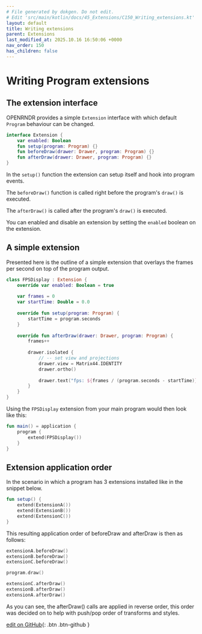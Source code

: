 ```yaml
---
# File generated by dokgen. Do not edit. 
# Edit 'src/main/kotlin/docs/45_Extensions/C150_Writing_extensions.kt' instead.
layout: default
title: Writing extensions
parent: Extensions
last_modified_at: 2025.10.16 16:50:06 +0000
nav_order: 150
has_children: false
---
```

 
# Writing Program extensions

## The extension interface

OPENRNDR provides a simple `Extension` interface with which default 
`Program` behaviour can be changed.

```kotlin
interface Extension {
    var enabled: Boolean
    fun setup(program: Program) {}
    fun beforeDraw(drawer: Drawer, program: Program) {}
    fun afterDraw(drawer: Drawer, program: Program) {}
}
```

In the `setup()` function the extension can setup itself and hook into 
program events.

The `beforeDraw()` function is called right before the program's `draw()` 
is executed.

The `afterDraw()` is called after the program's `draw()` is executed.

You can enabled and disable an extension by setting the `enabled` boolean 
on the extension.

## A simple extension

Presented here is the outline of a simple extension that overlays the 
frames per second on top of the program output. 
 
```kotlin
class FPSDisplay : Extension {
    override var enabled: Boolean = true
    
    var frames = 0
    var startTime: Double = 0.0
    
    override fun setup(program: Program) {
        startTime = program.seconds
    }
    
    override fun afterDraw(drawer: Drawer, program: Program) {
        frames++
        
        drawer.isolated {
            // -- set view and projections
            drawer.view = Matrix44.IDENTITY
            drawer.ortho()
            
            drawer.text("fps: ${frames / (program.seconds - startTime)}")
        }
    }
}
``` 
 
Using the `FPSDisplay` extension from your main program would then 
look like this: 
 
```kotlin
fun main() = application {
    program {
        extend(FPSDisplay())
    }
}
``` 
 
## Extension application order

In the scenario in which a program has 3 extensions installed like in 
the snippet below.

```kotlin
fun setup() {
    extend(ExtensionA())
    extend(ExtensionB())
    extend(ExtensionC())
}
```

This resulting application order of beforeDraw and afterDraw is then as follows:

```kotlin
extensionA.beforeDraw()
extensionB.beforeDraw()
extensionC.beforeDraw()

program.draw()

extensionC.afterDraw()
extensionB.afterDraw()
extensionA.afterDraw()
```

As you can see, the afterDraw() calls are applied in reverse order, 
this order was decided on to help with push/pop order of transforms and styles. 

[edit on GitHub](https://github.com/openrndr/openrndr-guide/blob/main/src/main/kotlin/docs/45_Extensions/C150_Writing_extensions.kt){: .btn .btn-github }